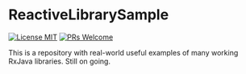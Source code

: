 # ReactiveLibrarySample
[![License MIT](https://img.shields.io/badge/license-MIT-blue.svg)](https://github.com/muhrifqii/ReactiveLibrarySample/blob/master/LICENSE.md)
[![PRs Welcome](https://img.shields.io/badge/prs-welcome-brightgreen.svg?style=flat-square)](http://makeapullrequest.com)

This is a repository with real-world useful examples of many working RxJava libraries. Still on going.
